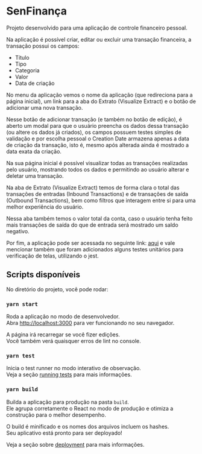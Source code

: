# SenFinança

Projeto desenvolvido para uma aplicação de controle financeiro pessoal.

Na aplicação é possível criar, editar ou excluir uma transação financeira, a transação possui os campos:
- Título
- Tipo
- Categoria
- Valor
- Data de criação

No menu da aplicação vemos o nome da aplicação (que redireciona para a página inicial), um link para a aba do Extrato (Visualize Extract) e o botão de adicionar uma nova transação.

Nesse botão de adicionar transação (e também no botão de edição), é aberto um modal para que o usuário preencha os dados dessa transação (ou altere os dados já criados), os campos possuem testes simples de validação e por escolha pessoal o Creation Date armazena apenas a data de criação da transação, isto é, mesmo após alterada ainda é mostrado a data exata da criação.

Na sua página inicial é possível visualizar todas as transações realizadas pelo usuário, mostrando todos os dados e permitindo ao usuário alterar e deletar uma transação.

Na aba de Extrato (Visualize Extract) temos de forma clara o total das transações de entradas (Inbound Transactions) e de transações de saída (Outbound Transactions), bem como filtros que interagem entre si para uma melhor experiência do usuário.

Nessa aba também temos o valor total da conta, caso o usuário tenha feito mais transações de saída do que de entrada será mostrado um saldo negativo.

Por fim, a aplicação pode ser acessada no seguinte link: [aqui](https://senfinanca.herokuapp.com/) e vale mencionar também que foram adicionados alguns testes unitários para verificação de telas, utilizando o jest.

## Scripts disponíveis

No diretório do projeto, você pode rodar:

### `yarn start`

Roda a aplicação no modo de desenvolvedor.\
Abra [http://localhost:3000](http://localhost:3000) para ver funcionando no seu navegador.

A página irá recarregar se você fizer edições.\
Você também verá quaisquer erros de lint no console.

### `yarn test`

Inicia o test runner no modo interativo de observação.\
Veja a seção [running tests](https://facebook.github.io/create-react-app/docs/running-tests) para mais informações.

### `yarn build`

Builda a aplicação para produção na pasta `build`.\
Ele agrupa corretamente o React no modo de produção e otimiza a construção para o melhor desempenho. 

O build é minificado e os nomes dos arquivos incluem os hashes.\
Seu aplicativo está pronto para ser deployado! 

Veja a seção sobre [deployment](https://facebook.github.io/create-react-app/docs/deployment) para mais informações.